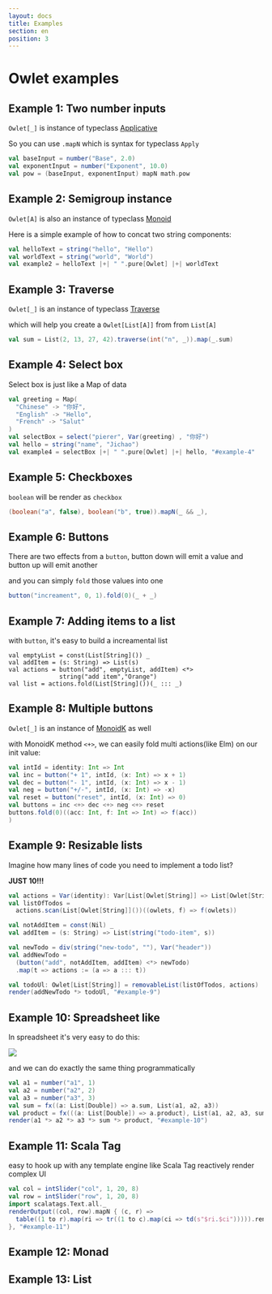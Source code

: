 ```yaml
---
layout: docs
title: Examples
section: en
position: 3
---
```


# Owlet examples

## Example 1: Two number inputs

`Owlet[_]` is instance of typeclass [Applicative](https://typelevel.org/cats/typeclasses/applicative.html)

So you can use `.mapN` which is syntax for typeclass `Apply`

```scala
val baseInput = number("Base", 2.0)
val exponentInput = number("Exponent", 10.0)
val pow = (baseInput, exponentInput) mapN math.pow
```
<div id="example-1" ></div>

## Example 2: Semigroup instance

`Owlet[A]` is also an instance of typeclass [Monoid](https://typelevel.org/cats/typeclasses/monoid.html)

Here is a simple example of how to concat two string components:

```scala
val helloText = string("hello", "Hello")
val worldText = string("world", "World")
val example2 = helloText |+| " ".pure[Owlet] |+| worldText
```
<div id="example-2" ></div>

## Example 3: Traverse

`Owlet[_]` is an instance of typeclass [Traverse](https://typelevel.org/cats/typeclasses/traverse.html)

which will help you create a `Owlet[List[A]]` from from `List[A]`

```scala
val sum = List(2, 13, 27, 42).traverse(int("n", _)).map(_.sum)
```
<div id="example-3" ></div>

## Example 4: Select box

Select box is just like a Map of data
```scala
val greeting = Map(
  "Chinese" -> "你好",
  "English" -> "Hello",
  "French" -> "Salut"
)
val selectBox = select("pierer", Var(greeting) , "你好")
val hello = string("name", "Jichao")
val example4 = selectBox |+| " ".pure[Owlet] |+| hello, "#example-4"
```

<div id="example-4" ></div>

## Example 5: Checkboxes

`boolean` will be render as `checkbox`

```scala
(boolean("a", false), boolean("b", true)).mapN(_ && _),
```

<div id="example-5" ></div>

## Example 6: Buttons

There are two effects from a `button`, button down will emit a value and button up will emit another

and you can simply `fold` those values into one

```scala
button("increament", 0, 1).fold(0)(_ + _)
```

<div id="example-6" ></div>

## Example 7: Adding items to a list
with `button`, it's easy to build a increamental list
```
val emptyList = const(List[String]()) _
val addItem = (s: String) => List(s)
val actions = button("add", emptyList, addItem) <*>
              string("add item","Orange")
val list = actions.fold(List[String]())(_ ::: _)
```
<div id="example-7" ></div>

## Example 8: Multiple buttons

`Owlet[_]`  is an instance of [MonoidK](https://typelevel.org/cats/typeclasses/monoidk.html) as well

with MonoidK method `<+>`, we can easily fold multi actions(like Elm) on our init value:
```scala
val intId = identity: Int => Int
val inc = button("+ 1", intId, (x: Int) => x + 1)
val dec = button("- 1", intId, (x: Int) => x - 1)
val neg = button("+/-", intId, (x: Int) => -x)
val reset = button("reset", intId, (x: Int) => 0)
val buttons = inc <+> dec <+> neg <+> reset
buttons.fold(0)((acc: Int, f: Int => Int) => f(acc))
)
```
<div id="example-8" ></div>

## Example 9: Resizable lists

Imagine how many lines of code you need to implement a todo list?

**JUST 10!!!**

``` scala
val actions = Var(identity): Var[List[Owlet[String]] => List[Owlet[String]]]
val listOfTodos =
  actions.scan(List[Owlet[String]]())((owlets, f) => f(owlets))

val notAddItem = const(Nil) _
val addItem = (s: String) => List(string("todo-item", s))

val newTodo = div(string("new-todo", ""), Var("header"))
val addNewTodo =
  (button("add", notAddItem, addItem) <*> newTodo)
  .map(t => actions := (a => a ::: t))

val todoUl: Owlet[List[String]] = removableList(listOfTodos, actions)
render(addNewTodo *> todoUl, "#example-9")
```

<div id="example-9"></div>

## Example 10: Spreadsheet like

In spreadsheet it's very easy to do this:

![](https://www.evernote.com/l/ABcu84jUnGdFsaYpZSTMP1pLLIZRjBeo-ngB/image.png)

and we can do exactly the same thing programmatically

```scala
val a1 = number("a1", 1)
val a2 = number("a2", 2)
val a3 = number("a3", 3)
val sum = fx((a: List[Double]) => a.sum, List(a1, a2, a3))
val product = fx(((a: List[Double]) => a.product), List(a1, a2, a3, sum))
render(a1 *> a2 *> a3 *> sum *> product, "#example-10")
```

<div id="example-10"></div>

## Example 11: Scala Tag

easy to hook up with any template engine like Scala Tag reactively render complex UI

```scala
val col = intSlider("col", 1, 20, 8)
val row = intSlider("row", 1, 20, 8)
import scalatags.Text.all._
renderOutput((col, row).mapN { (c, r) =>
  table((1 to r).map(ri => tr((1 to c).map(ci => td(s"$ri.$ci"))))).render
}, "#example-11")
```
<div id="example-11"></div>

## Example 12: Monad
<div id="example-12"></div>

## Example 13: List
<div id="example-13"></div>

<script src="demo/owlet-opt.js"></script>
